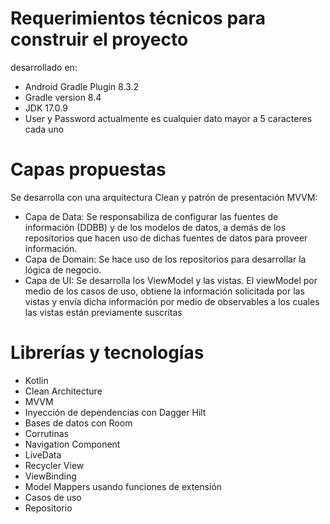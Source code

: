 # Requerimientos técnicos para construir el proyecto
desarrollado en: 
- Android Gradle Plugin 8.3.2
- Gradle version 8.4
- JDK 17.0.9
- User y Password actualmente es cualquier dato mayor a 5 caracteres cada uno

# Capas propuestas
Se desarrolla con una arquitectura Clean y patrón de presentación MVVM:  
<ul>
  <li>Capa de Data: Se responsabiliza de configurar las fuentes de información (DDBB) y de los modelos de datos, a demás de los repositorios que hacen uso de dichas fuentes de datos para proveer información.  </li>
  <li>Capa de Domain: Se hace uso de los repositorios para desarrollar la lógica de negocio.  </li>
  <li>Capa de UI: Se desarrolla los ViewModel y las vistas. El viewModel por medio de los casos de uso, obtiene la información solicitada por las vistas y  
envía dicha información por medio de observables a los cuales las vistas están previamente suscritas</li>
</ul>  


# Librerías y tecnologías
<ul>
  <li>Kotlin</li>
  <li>Clean Architecture</li>
  <li>MVVM</li>
  <li>Inyección de dependencias con Dagger Hilt</li>
  <li>Bases de datos con Room</li>
  <li>Corrutinas</li>
  <li>Navigation Component</li>
  <li>LiveData</li>
  <li>Recycler View</li>
  <li>ViewBinding</li>
  <li>Model Mappers usando funciones de extensión</li>
  <li>Casos de uso</li>
  <li>Repositorio</li>
</ul>
